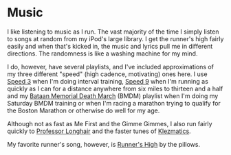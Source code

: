 # Music

I like listening to music as I run. The vast majority of the time I
simply listen to songs at random from my iPod's large library.  I get
the runner's high fairly easily and when that's kicked in, the music
and lyrics pull me in different directions.  The randomness is like a
washing machine for my mind.

I do, however, have several playlists, and I've included
approximations of my three different "speed" (high cadence,
motivating) ones here.  I use [Speed
3](https://www.youtube.com/playlist?list=PLiHB06ix3lYik1aF8qZpFQN3A1QAtzTFu)
when I'm doing interval training, [Speed
9](https://www.youtube.com/playlist?list=PLiHB06ix3lYi8vGSquJSyLpUsTSViG21n)
when I'm running as quickly as I can for a distance anywhere from six
miles to thirteen and a half and my [Bataan Memorial Death
March](https://www.youtube.com/playlist?list=PLiHB06ix3lYgdhd6NgF-zde9tpLh81wsU)
(BMDM) playlist when I'm doing my Saturday BMDM training or when I'm
racing a marathon trying to qualify for the Boston Marathon or otherwise 
do well for my age.

Although not as fast as Me First and the Gimme Gimmes, I also run fairly
quickly to
[Professor Longhair](https://www.youtube.com/watch?v=Yj6AXu7_psY) and
the faster tunes of
[Klezmatics](https://www.youtube.com/watch?v=fmf3hY7QnTg).

My favorite runner's song, however, is [Runner's
High](https://www.youtube.com/watch?v=w4Ht2MLJD8U) by the pillows.
